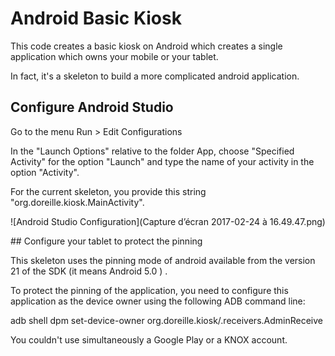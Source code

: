 # Android Basic Kiosk

This code creates a basic kiosk on Android which creates a single application which owns your mobile or your tablet.

In fact, it's a skeleton to build a more complicated android application.

## Configure Android Studio

Go to the menu Run > Edit Configurations 

In the "Launch Options" relative to the folder App, choose "Specified Activity" for the option "Launch" and type the name of your activity in the option "Activity".

For the current skeleton, you provide this string "org.doreille.kiosk.MainActivity".

![Android Studio Configuration](Capture d’écran 2017-02-24 à 16.49.47.png)

## Configure your tablet to protect the pinning

This skeleton uses the pinning mode of android available from the version 21 of the SDK (it means Android 5.0 ) .

To protect the pinning of the application, you need to configure this application as the device owner using the following ADB command line:

adb shell dpm set-device-owner org.doreille.kiosk/.receivers.AdminReceive

You couldn't use simultaneously a Google Play or a KNOX account.

